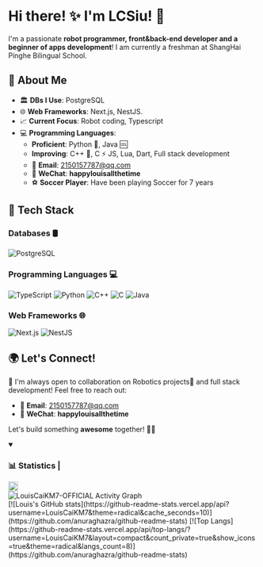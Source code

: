 # Hi there! ✨ I'm LCSiu! 🚀

I'm a passionate **robot programmer, front&back-end developer and a beginner of apps development**! I am currently a freshman at ShangHai Pinghe Bilingual School. 

## 🚀 About Me

- 🏛 **DBs I Use**: PostgreSQL
-  🌐 **Web Frameworks**: Next.js, NestJS.
- 📈 **Current Focus**: Robot coding, Typescript
- 💻 **Programming Languages**:
  - **Proficient**: Python 🐍, Java 🆒
  - **Improving**: C++ 🚀, C ⚡ JS, Lua, Dart, Full stack development
  - 📧 **Email**: 2150157787@qq.com
  - 💬 **WeChat**: **happylouisallthetime**
  - ⚽ **Soccer Player**: Have been playing Soccer for 7 years




## 🔧 Tech Stack

### **Databases** 🛢
![PostgreSQL](https://img.shields.io/badge/PostgreSQL-336791?logo=postgresql&logoColor=white&style=for-the-badge)


### **Programming Languages** 💻
![TypeScript](https://img.shields.io/badge/TypeScript-3178C6?logo=typescript&logoColor=white&style=for-the-badge)
![Python](https://img.shields.io/badge/Python-3776AB?logo=python&logoColor=white&style=for-the-badge)
![C++](https://img.shields.io/badge/C++-00599C?logo=cplusplus&logoColor=white&style=for-the-badge)
![C](https://img.shields.io/badge/C-00599C?logo=c&logoColor=white&style=for-the-badge)
![Java](https://img.shields.io/badge/java-%23ED8B00.svg?style=for-the-badge&logo=openjdk&logoColor=white)

### **Web Frameworks** 🌐
![Next.js](https://img.shields.io/badge/Next.js-000000?logo=nextdotjs&logoColor=white&style=for-the-badge)
![NestJS](https://img.shields.io/badge/NestJS-E0234E?logo=nestjs&logoColor=white&style=for-the-badge)



## 🌍 Let's Connect!

🤝 I'm always open to collaboration on Robotics projects🤖 and full stack development! Feel free to reach out:

- 📧 **Email**: 2150157787@qq.com
- 💬 **WeChat**: **happylouisallthetime**

Let's build something **awesome** together! 🚀🔥


<details open>
<summary><h3>📊 Statistics | </h3> <img height="20px" src="https://visitcount.itsvg.in/api?id=LouisCaiKM7&label=Profile%20Views&color=12&icon=5&pretty=true" /></summary>
    <img alt="LouisCaiKM7-OFFICIAL Activity Graph" src="https://github-readme-activity-graph.vercel.app/graph/?username=LouisCaiKM7&bg_color=RRGGBBAA&title_color=00abf0&color=00abf0&line=00abf0&point=DEDEDE&hide_border=true&custom_title=Contribution⠀Graph" />	
</details>
[![Louis's GitHub stats](https://github-readme-stats.vercel.app/api?username=LouisCaiKM7&theme=radical&cache_seconds=10)](https://github.com/anuraghazra/github-readme-stats)       [![Top Langs](https://github-readme-stats.vercel.app/api/top-langs/?username=LouisCaiKM7&layout=compact&count_private=true&show_icons=true&theme=radical&langs_count=8)](https://github.com/anuraghazra/github-readme-stats)

